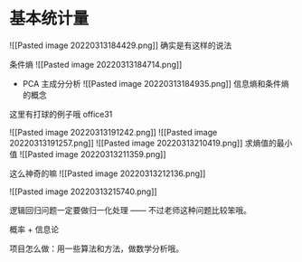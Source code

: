 # 基本统计量
![[Pasted image 20220313184429.png]]
确实是有这样的说法

条件熵
![[Pasted image 20220313184714.png]]
- PCA 主成分分析
![[Pasted image 20220313184935.png]]
信息熵和条件熵的概念

这里有打球的例子哦
office31

![[Pasted image 20220313191242.png]]
![[Pasted image 20220313191257.png]]
![[Pasted image 20220313210419.png]]
求熵值的最小值
![[Pasted image 20220313211359.png]]

这么神奇的嘛
![[Pasted image 20220313212136.png]]

![[Pasted image 20220313215740.png]]

逻辑回归问题一定要做归一化处理 —— 不过老师这种问题比较笨哦。

概率 + 信息论

项目怎么做：用一些算法和方法，做数学分析哦。